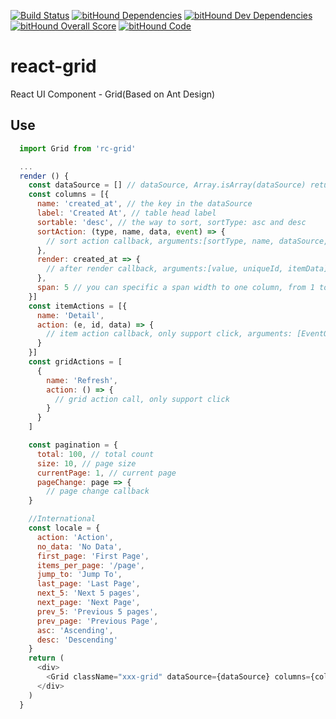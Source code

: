 [![Build Status](https://travis-ci.org/kagawagao/react-grid.svg?branch=master)](https://travis-ci.org/kagawagao/react-grid)
[![bitHound Dependencies](https://www.bithound.io/github/kagawagao/react-grid/badges/dependencies.svg)](https://www.bithound.io/github/kagawagao/react-grid/master/dependencies/npm)
[![bitHound Dev Dependencies](https://www.bithound.io/github/kagawagao/react-grid/badges/devDependencies.svg)](https://www.bithound.io/github/kagawagao/react-grid/master/dependencies/npm)
[![bitHound Overall Score](https://www.bithound.io/github/kagawagao/react-grid/badges/score.svg)](https://www.bithound.io/github/kagawagao/react-grid)
[![bitHound Code](https://www.bithound.io/github/kagawagao/react-grid/badges/code.svg)](https://www.bithound.io/github/kagawagao/react-grid)
# react-grid
React UI Component - Grid(Based on Ant Design)

## Use
```javascript
  import Grid from 'rc-grid'

  ...
  render () {
    const dataSource = [] // dataSource, Array.isArray(dataSource) return true
    const columns = [{
      name: 'created_at', // the key in the dataSource
      label: 'Created At', // table head label
      sortable: 'desc', // the way to sort, sortType: asc and desc
      sortAction: (type, name, data, event) => {
        // sort action callback, arguments:[sortType, name, dataSource, EventObject]
      },
      render: created_at => {
        // after render callback, arguments:[value, uniqueId, itemData]
      },
      span: 5 // you can specific a span width to one column, from 1 to 24, default is flexible
    }]
    const itemActions = [{
      name: 'Detail',
      action: (e, id, data) => {
        // item action callback, only support click, arguments: [EventObject, uniqueId, itemData]
      }
    }]
    const gridActions = [
      {
        name: 'Refresh',
        action: () => {
          // grid action call, only support click
        }
      }
    ]

    const pagination = {
      total: 100, // total count
      size: 10, // page size
      currentPage: 1, // current page
      pageChange: page => {
        // page change callback
    }

    //International
    const locale = {
      action: 'Action',
      no_data: 'No Data',
      first_page: 'First Page',
      items_per_page: '/page',
      jump_to: 'Jump To',
      last_page: 'Last Page',
      next_5: 'Next 5 pages',
      next_page: 'Next Page',
      prev_5: 'Previous 5 pages',
      prev_page: 'Previous Page',
      asc: 'Ascending',
      desc: 'Descending'
    }
    return (
      <div>
        <Grid className="xxx-grid" dataSource={dataSource} columns={columns} itemActions={itemActions} gridActions={gridActions} pagination={pagination} locale={locale} uniqueId = "id"/>
      </div>
    )
  }
```

